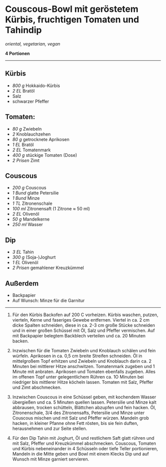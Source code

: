 # Couscous-Bowl mit geröstetem Kürbis, fruchtigen Tomaten und Tahindip

*oriental, vegetarian, vegan*

**4 Portionen**

---

## Kürbis
 
- *800 g* Hokkaido-Kürbis 
- *2 EL* Bratöl
- Salz 
- schwarzer Pfeffer 

## Tomaten: 

- *80 g* Zwiebeln
- *2* Knoblauchzehen
- *80 g* getrocknete Aprikosen
- *1 EL* Bratöl
- *2 EL* Tomatenmark
- *400 g* stückige Tomaten (Dose) 
- *2 Prisen* Zimt 

## Couscous
 
- *200 g* Couscous
- *1 Bund* glatte Petersilie
- *1 Bund* Minze 
- *1 TL* Zitronenschale
- *100 ml* Zitronensaft (1 Zitrone ≈ 50 ml)
- *2 EL* Olivenöl
- *50 g* Mandelkerne 
- *250 ml* Wasser

## Dip

- *3 EL* Tahin
- *300 g* (Soja-)Joghurt
- *1 EL* Olivenöl
- *2 Prisen* gemahlener Kreuzkümmel 

## Außerdem

- Backpapier 
- Auf Wunsch: Minze für die Garnitur

---

1. Für den Kürbis Backofen auf 200 C vorheizen. Kürbis waschen, putzen,
   vierteln, Kerne und faseriges Gewebe entfernen. Viertel in ca. 2 cm dicke
   Spalten schneiden, diese in ca. 2-3 cm große Stücke schneiden und in einer
   großen Schüssel mit Öl, Salz und Pfeffer vermischen. Auf mit Backpapier
   belegtem Backblech verteilen und ca. 20 Minuten backen.

2. Inzwischen für die Tomaten Zwiebeln und Knoblauch schälen und fein würfeln.
   Aprikosen in ca. 0,5 cm breite Streifen schneiden. Öl in mittelgroßem Topf
   erhitzen und Zwiebeln und Knoblauch darin ca. 2 Minuten bei mittlerer Hitze
   anschwitzen. Tomatenmark zugeben und 1 Minute mit anbraten. Aprikosen und
   Tomaten ebenfalls zugeben. Alles im offenen Topf unter gelegentlichem Rühren
   ca. 1O Minuten bei niedriger bis mittlerer Hitze köcheln lassen. Tomaten mit
   Salz, Pfeffer und Zimt abschmecken.

3. Inzwischen Couscous in eine Schüssel geben, mit kochendem Wasser
   übergießen und ca. 5 Minuten quellen lassen. Petersilie und Minze kalt
   abbrausen, trocken schütteln, Blättchen abzupfen und fein hacken. Öl, Zitronenschale,
   3/4 des Zitronensafts, Petersilie und Minze unter Couscous mischen und mit Salz und Pfeffer würzen.
   Mandeln grob hacken, in kleiner Pfanne ohne Fett rösten, bis sie fein duften,
   herausnehmen und zur Seite stellen. 

4. Für den Dip Tahin mit Joghurt, Öl und restlichem Saft glatt rühren und mit
   Salz, Pfeffer und Kreuzkümmel abschmecken. Couscous, Tomaten und Kürbis
   nebeneinander in 4 Schüsseln oder tiefe Teller portionieren, Mandeln in die
   Mitte geben und Bowl mit einem Klecks Dip und auf Wunsch mit Minze garniert
   servieren.